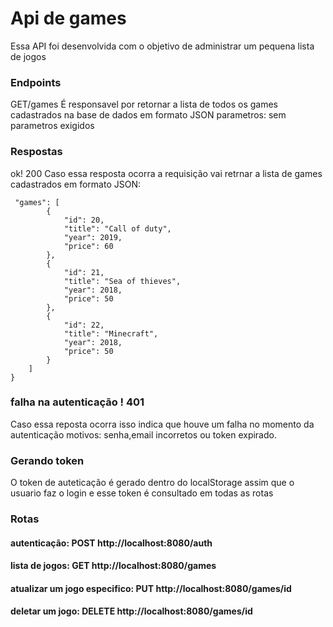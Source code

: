 # Api de games 
Essa API foi desenvolvida com o objetivo de administrar um pequena lista de jogos
### Endpoints
GET/games
É responsavel por retornar a lista de todos os games cadastrados na base de dados em formato JSON 
parametros: sem parametros exigidos
### Respostas 
ok! 200 
Caso essa resposta ocorra a requisição vai retrnar a lista de games cadastrados em formato JSON:
```
 "games": [
        {
            "id": 20,
            "title": "Call of duty",
            "year": 2019,
            "price": 60
        },
        {
            "id": 21,
            "title": "Sea of thieves",
            "year": 2018,
            "price": 50
        },
        {
            "id": 22,
            "title": "Minecraft",
            "year": 2018,
            "price": 50
        }
    ]
}
```
### falha na autenticação ! 401 
Caso essa reposta ocorra isso indica que houve um falha no momento da autenticação motivos: senha,email incorretos ou token expirado.
### Gerando token
O token de auteticação é gerado dentro do localStorage assim que o usuario faz o login e esse token é consultado em todas as rotas
### Rotas 
#### autenticação:   POST http://localhost:8080/auth 
#### lista de jogos: GET  http://localhost:8080/games
#### atualizar um jogo especifico: PUT http://localhost:8080/games/id 
#### deletar um jogo: DELETE http://localhost:8080/games/id 
